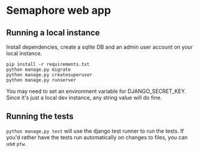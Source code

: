 Semaphore web app
=================

Running a local instance
------------------------

Install dependencies, create a sqlite DB and an admin user account on your local instance.

```
pip install -r requirements.txt
python manage.py migrate
python manage.py createsuperuser
python manage.py runserver
```

You may need to set an environment variable for DJANGO_SECRET_KEY.  Since it's just a local dev instance, any string value will do fine.

Running the tests
-----------------

`python manage.py test` will use the django test runner to run the tests.  If you'd rather have the tests run automatically on changes to files, you can use `ptw`.